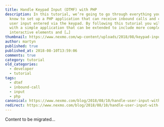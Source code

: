 ```yaml
---
title: Handle Keypad Input (DTMF) with PHP
description: In this tutorial, we’re going to go through everything you need to
  know to set up a PHP application that can receive inbound calls and capture
  user input entered via the keypad. By following this tutorial you will end up
  with a simple application that can be extended to include more complex,
  interactive elements and […]
thumbnail: https://www.nexmo.com/wp-content/uploads/2018/08/keypad-input-php.png
author: martyn
published: true
published_at: 2018-08-10T13:59:06
comments: true
category: tutorial
old_categories:
  - developer
  - tutorial
tags:
  - dtmf
  - inbound-call
  - input
  - php
canonical: https://www.nexmo.com/blog/2018/08/10/handle-user-input-with-php-dr
redirect: https://www.nexmo.com/blog/2018/08/10/handle-user-input-with-php-dr
---
```

Content to be migrated...